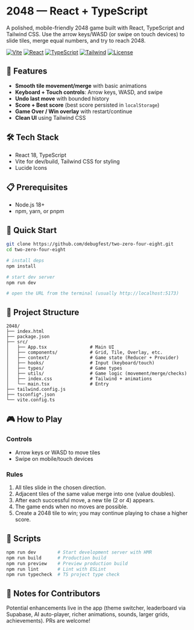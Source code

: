 # 2048 — React + TypeScript

A polished, mobile-friendly 2048 game built with React, TypeScript and Tailwind CSS. Use the arrow keys/WASD (or swipe on touch devices) to slide tiles, merge equal numbers, and try to reach 2048.

[![Vite](https://img.shields.io/badge/Vite-5.0+-646CFF.svg)](https://vitejs.dev)
[![React](https://img.shields.io/badge/React-18-61DAFB.svg)](https://react.dev)
[![TypeScript](https://img.shields.io/badge/TypeScript-5-3178C6.svg)](https://www.typescriptlang.org/)
[![Tailwind](https://img.shields.io/badge/Tailwind-3-06B6D4.svg)](https://tailwindcss.com)
[![License](https://img.shields.io/badge/License-MIT-green.svg)](LICENSE)

## 🌟 Features

- **Smooth tile movement/merge** with basic animations
- **Keyboard + Touch controls**: Arrow keys, WASD, and swipe
- **Undo last move** with bounded history
- **Score + Best score** (best score persisted in `localStorage`)
- **Game Over / Win overlay** with restart/continue
- **Clean UI** using Tailwind CSS

## 🛠️ Tech Stack

- React 18, TypeScript
- Vite for dev/build, Tailwind CSS for styling
- Lucide Icons

## 📋 Prerequisites

- Node.js 18+
- npm, yarn, or pnpm

## 🚀 Quick Start

```bash
git clone https://github.com/debugfest/two-zero-four-eight.git
cd two-zero-four-eight

# install deps
npm install

# start dev server
npm run dev

# open the URL from the terminal (usually http://localhost:5173)
```

## 📁 Project Structure

```
2048/
├── index.html
├── package.json
├── src/
│   ├── App.tsx                # Main UI
│   ├── components/            # Grid, Tile, Overlay, etc.
│   ├── context/               # Game state (Reducer + Provider)
│   ├── hooks/                 # Input (keyboard/touch)
│   ├── types/                 # Game types
│   ├── utils/                 # Game logic (movement/merge/checks)
│   ├── index.css              # Tailwind + animations
│   └── main.tsx               # Entry
├── tailwind.config.js
├── tsconfig*.json
└── vite.config.ts
```

## 🎮 How to Play

### Controls
- Arrow keys or WASD to move tiles
- Swipe on mobile/touch devices

### Rules
1. All tiles slide in the chosen direction.
2. Adjacent tiles of the same value merge into one (value doubles).
3. After each successful move, a new tile (2 or 4) appears.
4. The game ends when no moves are possible.
5. Create a 2048 tile to win; you may continue playing to chase a higher score.

## 🔧 Scripts

```bash
npm run dev        # Start development server with HMR
npm run build      # Production build
npm run preview    # Preview production build
npm run lint       # Lint with ESLint
npm run typecheck  # TS project type check
```

## 📝 Notes for Contributors

Potential enhancements live in the app (theme switcher, leaderboard via Supabase, AI auto-player, richer animations, sounds, larger grids, achievements). PRs are welcome!
